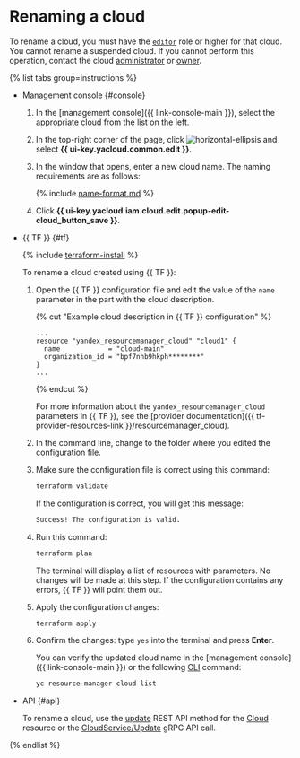 # Renaming a cloud

To rename a cloud, you must have the [`editor`](../../../iam/roles-reference.md#editor) role or higher for that cloud. You cannot rename a suspended cloud. If you cannot perform this operation, contact the cloud [administrator](../../../iam/roles-reference.md#admin) or [owner](../../concepts/resources-hierarchy.md#owner).

{% list tabs group=instructions %}

- Management console {#console}

  1. In the [management console]({{ link-console-main }}), select the appropriate cloud from the list on the left.
  1. In the top-right corner of the page, click ![horizontal-ellipsis](../../../_assets/console-icons/ellipsis.svg) and select **{{ ui-key.yacloud.common.edit }}**.
  1. In the window that opens, enter a new cloud name. The naming requirements are as follows:

	 {% include [name-format.md](../../../_includes/name-format.md) %}

  1. Click **{{ ui-key.yacloud.iam.cloud.edit.popup-edit-cloud_button_save }}**.

- {{ TF }} {#tf}

  {% include [terraform-install](../../../_includes/terraform-install.md) %}

  To rename a cloud created using {{ TF }}:

  1. Open the {{ TF }} configuration file and edit the value of the `name` parameter in the part with the cloud description.

      {% cut "Example cloud description in {{ TF }} configuration" %}

      ```hcl
      ...
      resource "yandex_resourcemanager_cloud" "cloud1" {
        name            = "cloud-main"
        organization_id = "bpf7nhb9hkph********"
      }
      ...
      ```

      {% endcut %}

      For more information about the `yandex_resourcemanager_cloud` parameters in {{ TF }}, see the [provider documentation]({{ tf-provider-resources-link }}/resourcemanager_cloud).
  1. In the command line, change to the folder where you edited the configuration file.
  1. Make sure the configuration file is correct using this command:

      ```bash
      terraform validate
      ```

      If the configuration is correct, you will get this message:

      ```bash
      Success! The configuration is valid.
      ```

  1. Run this command:

      ```bash
      terraform plan
      ```

      The terminal will display a list of resources with parameters. No changes will be made at this step. If the configuration contains any errors, {{ TF }} will point them out.
  1. Apply the configuration changes:

      ```bash
      terraform apply
      ```

  1. Confirm the changes: type `yes` into the terminal and press **Enter**.

      You can verify the updated cloud name in the [management console]({{ link-console-main }}) or the following [CLI](../../../cli/quickstart.md) command:

      ```bash
      yc resource-manager cloud list
      ```

- API {#api}

  To rename a cloud, use the [update](../../api-ref/Cloud/update.md) REST API method for the [Cloud](../../api-ref/Cloud/index.md) resource or the [CloudService/Update](../../api-ref/grpc/Cloud/update.md) gRPC API call.

{% endlist %}
